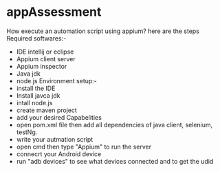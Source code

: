 # appAssessment
How execute an automation script using appium? here are the steps 
Required softwares:-
- IDE intellij or eclipse
- Appium client server 
- Appium inspector 
- Java jdk 
- node.js
Environment setup:-
- install the IDE 
- Install javca jdk 
- intall node.js
- create maven project 
- add your desired Capabelities
- open pom.xml file then add all dependencies of java client, selenium, testNg.
- write your autmation script
- open cmd then type "Appium" to run the server
- connecrt your Android device
- run "adb devices" to see what devices connected and to get the udid



